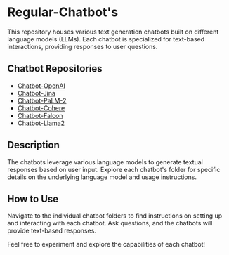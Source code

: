 # Regular-Chatbot's

This repository houses various text generation chatbots built on different language models (LLMs). Each chatbot is specialized for text-based interactions, providing responses to user questions.

## Chatbot Repositories

- [Chatbot-OpenAI](./Chatbot-OpenAI/)
- [Chatbot-Jina](./Chatbot-Jina/)
- [Chatbot-PaLM-2](./Chatbot-PaLM-2/)
- [Chatbot-Cohere](./Chatbot-Cohere/)
- [Chatbot-Falcon](./Chatbot-Falcon/)
- [Chatbot-Llama2](./Chatbot-Llama2/)

## Description

The chatbots leverage various language models to generate textual responses based on user input. Explore each chatbot's folder for specific details on the underlying language model and usage instructions.


## How to Use

Navigate to the individual chatbot folders to find instructions on setting up and interacting with each chatbot. Ask questions, and the chatbots will provide text-based responses.

Feel free to experiment and explore the capabilities of each chatbot!

